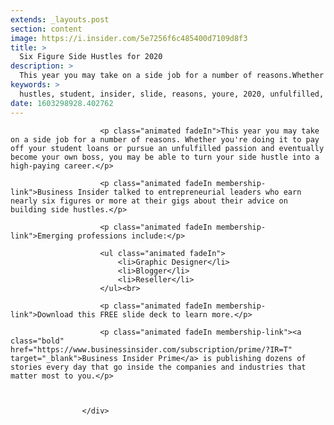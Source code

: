 ```yaml
--- 
extends: _layouts.post 
section: content 
image: https://i.insider.com/5e7256f6c485400d7109d8f3 
title: > 
  Six Figure Side Hustles for 2020 
description: > 
  This year you may take on a side job for a number of reasons.Whether you're doing it to pay off your student loans or pursue an unfulfilled passion and eventually become your own boss, you may be able to turn your side hustle into a high-paying career.Business Insider talked to entrepreneurial leaders who earn nearly six figures or more at their gigs about their advice on building side hustles.Emerging professions include:Graphic DesignerBloggerResellerDownload this FREE slide deck to learn more.Business Insider Prime is publishing dozens of stories every day that go inside the companies and industries that matter most to you. 
keywords: > 
  hustles, student, insider, slide, reasons, youre, 2020, unfulfilled, talked, publishing, pursue, figure, turn 
date: 1603298928.402762 
--- 
```

<div><p class="d-none d-lg-block animated fadeIn"></p>
                        
                        <p class="animated fadeIn">This year you may take on a side job for a number of reasons. Whether you're doing it to pay off your student loans or pursue an unfulfilled passion and eventually become your own boss, you may be able to turn your side hustle into a high-paying career.</p>
                      
                        <p class="animated fadeIn membership-link">Business Insider talked to entrepreneurial leaders who earn nearly six figures or more at their gigs about their advice on building side hustles.</p> 
                        
                        <p class="animated fadeIn membership-link">Emerging professions include:</p> 

                        <ul class="animated fadeIn">
                            <li>Graphic Designer</li>
                            <li>Blogger</li>
                            <li>Reseller</li>
                        </ul><br>
                        
                        <p class="animated fadeIn membership-link">Download this FREE slide deck to learn more.</p> 
                        
                        <p class="animated fadeIn membership-link"><a class="bold" href="https://www.businessinsider.com/subscription/prime/?IR=T" target="_blank">Business Insider Prime</a> is publishing dozens of stories every day that go inside the companies and industries that matter most to you.</p>
                        
                        
                                               
                    </div>